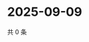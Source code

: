 # 2025-09-09

共 0 条

<!-- BEGIN ZHIHUVIDEO -->
<!-- 最后更新时间 Tue Sep 09 2025 13:11:37 GMT+0800 (China Standard Time) -->

<!-- END ZHIHUVIDEO -->
